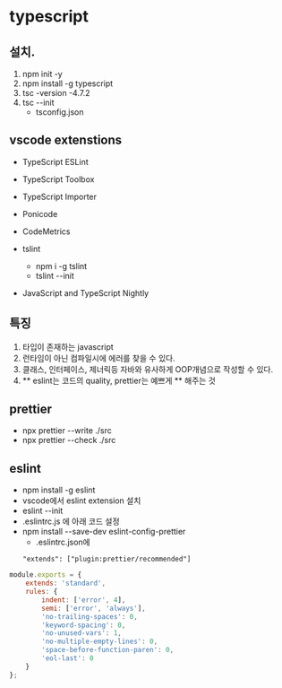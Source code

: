 # typescript

## 설치.

1. npm init -y
2. npm install -g typescript
3. tsc -version -4.7.2
4. tsc --init
    - tsconfig.json

## vscode extenstions

-   TypeScript ESLint
-   TypeScript Toolbox
-   TypeScript Importer
-   Ponicode
-   CodeMetrics

-   tslint
    -   npm i -g tslint
    -   tslint --init
-   JavaScript and TypeScript Nightly

## 특징

1. 타입이 존재하는 javascript
2. 런타임이 아닌 컴파일시에 에러를 찾을 수 있다.
3. 클래스, 인터페이스, 제너릭등 자바와 유사하게 OOP개념으로 작성할 수 있다.
4. ** eslint는 코드의 quality, prettier는 예쁘게 ** 해주는 것

## prettier

-   npx prettier --write ./src
-   npx prettier --check ./src

## eslint

-   npm install -g eslint
-   vscode에서 eslint extension 설치
-   eslint --init
-   .eslintrc.js 에 아래 코드 설정
-   npm install --save-dev eslint-config-prettier
    -   .eslintrc.json에
    ```
    "extends": ["plugin:prettier/recommended"]
    ```

```javascript
module.exports = {
    extends: 'standard',
    rules: {
        indent: ['error', 4],
        semi: ['error', 'always'],
        'no-trailing-spaces': 0,
        'keyword-spacing': 0,
        'no-unused-vars': 1,
        'no-multiple-empty-lines': 0,
        'space-before-function-paren': 0,
        'eol-last': 0
    }
};
```
